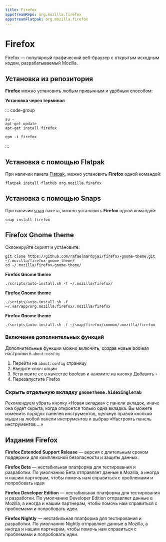```yaml
---
title: Firefox
appstreamRepo: org.mozilla.firefox
appstreamFlatpak: org.mozilla.firefox
---
```


# Firefox

Firefox — популярный графический веб-браузер с открытым исходным кодом, разрабатываемый Mozilla.

## Установка из репозитория 

**Firefox** можно установить любым привычным и удобным способом:

<!--@include: ./parts/install/software-repo.md-->

**Установка через терминал**

::: code-group

```shell[apt-get]
su -
apt-get update
apt-get install firefox
```
```shell[epm]
epm -i firefox
```
:::

## Установка c помощью Flatpak

При наличии пакета [Flatpak](/flatpak), можно установить **Firefox** одной командой:

```shell
flatpak install flathub org.mozilla.firefox
```

<!--@include: ./parts/install/software-flatpak.md-->
<!--@include: ./parts/warns/unpriveleged-spases.md -->

## Установка с помощью Snaps

При наличии [snap](/snap) пакета, можно установить **Firefox** одной командой:

```shell
snap install firefox
```

## Firefox Gnome theme

Склонируйте скрипт и установите:

```shell
git clone https://github.com/rafaelmardojai/firefox-gnome-theme.git ~/.mozilla/firefox-gnome-theme/
cd ~/.mozilla/firefox-gnome-theme/
```
**Firefox Gnome theme <Badge type="warning" text="Sisyphus" />**

```shell
./scripts/auto-install.sh -f ~/.mozilla/firefox/
```

**Firefox Gnome theme <Badge type="tip" text="Flatpak" />**

```shell
./scripts/auto-install.sh -f ~/.var/app/org.mozilla.firefox/.mozilla/firefox
```
**Firefox Gnome theme <Badge type="danger" text="Snap" />**

```shell
./scripts/auto-install.sh -f ~/snap/firefox/common/.mozilla/firefox
```

### Включение дополнительных функций

Дополнительные функции можно включить, создав новые boolean настройки в `about:config`

1. Перейти на `about:config` страницу
2. Введите ключ опции
3. Установите ее в качестве boolean и нажмите на кнопку Добавить `+`
4. Перезапустите Firefox

### Скрыть отдельную вкладку `gnomeTheme.hideSingleTab`

Рекомендуем убрать кнопку «Новая вкладка» с панели вкладок, иначе она будет скрыта, когда откроется только одна вкладка. Вы можете изменить порядок панелей инструментов, щелкнув правой кнопкой мыши на любой панели инструментов и выбрав «Настроить панель инструментов ...»

## Издания Firefox

**Firefox Extended Support Release** — версия с длительным сроком поддержки для комплексной безопасности и защиты данных.

**Firefox Beta** — нестабильная платформа для тестирования и разработки. По умолчанию Бета отправляет данные в Mozilla, а иногда и нашим партнерам, чтобы помочь нам справиться с проблемами и попробовать идеи

**Firefox Developer Edition** — нестабильная платформа для тестирования и разработки. По умолчанию Developer Edition отправляет данные в Mozilla, а иногда и нашим партнерам, чтобы помочь нам справиться с проблемами и попробовать идеи.

**Firefox Nightly** — нестабильная платформа для тестирования и разработки. По умолчанию Nightly отправляет данные в Mozilla, а иногда и нашим партнерам, чтобы помочь нам справиться с проблемами и попробовать идеи.
